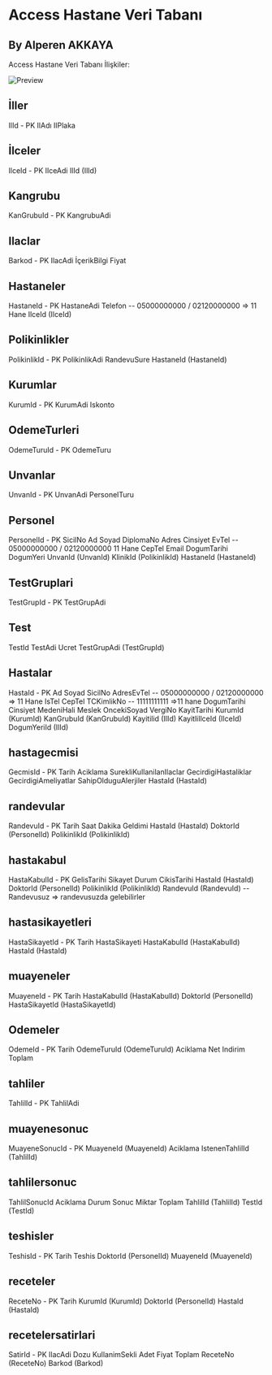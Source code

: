 # Access Hastane Veri Tabanı
## By Alperen AKKAYA

Access Hastane Veri Tabanı İlişkiler:

![Preview](https://i.imgur.com/AQKExgl.png)


İller
------
IlId - PK
IlAdı
IlPlaka

İlceler
--------
IlceId - PK
IlceAdi
IlId (IlId)

Kangrubu
---------
KanGrubuId - PK
KangrubuAdi

Ilaclar
--------
Barkod - PK
IlacAdi
İçerikBilgi
Fiyat

Hastaneler
-----------
HastaneId - PK
HastaneAdi
Telefon -- 05000000000 / 02120000000 => 11 Hane
IlceId (IlceId)

Polikinlikler
--------------
PolikinlikId - PK
PolikinlikAdi
RandevuSure
HastaneId (HastaneId)

Kurumlar
---------
KurumId - PK
KurumAdi
Iskonto

OdemeTurleri
------------
OdemeTuruId - PK
OdemeTuru

Unvanlar
---------
UnvanId - PK
UnvanAdi
PersonelTuru

Personel
---------
PersonelId - PK
SicilNo
Ad
Soyad
DiplomaNo
Adres
Cinsiyet
EvTel -- 05000000000 / 02120000000 11 Hane
CepTel
Email
DogumTarihi
DogumYeri
UnvanId (UnvanId)
KlinikId (PolikinlikId)
HastaneId (HastaneId)

TestGruplari
-------------
TestGrupId - PK
TestGrupAdi

Test
-----
TestId
TestAdi
Ucret
TestGrupAdi (TestGrupId)

Hastalar
---------
HastaId - PK
Ad
Soyad
SicilNo
AdresEvTel -- 05000000000 / 02120000000 => 11 Hane
IsTel
CepTel
TCKimlikNo  -- 11111111111 =>11 hane
DogumTarihi
Cinsiyet
MedeniHali
Meslek
OncekiSoyad
VergiNo
KayitTarihi
KurumId (KurumId)
KanGrubuId (KanGrubuId)
Kayitilid (IlId)
KayitliIlceId (IlceId)
DogumYeriId (IlId)

hastagecmisi
-------------
GecmisId - PK
Tarih
Aciklama
SurekliKullanilanIlaclar
GecirdigiHastaliklar
GecirdigiAmeliyatlar
SahipOlduguAlerjiler
HastaId (HastaId)

randevular
-----------
RandevuId - PK
Tarih
Saat
Dakika
Geldimi
HastaId (HastaId)
DoktorId (PersonelId)
PolikinlikId (PolikinlikId)

hastakabul
-----------
HastaKabulId - PK
GelisTarihi
Sikayet
Durum
CikisTarihi
HastaId (HastaId)
DoktorId (PersonelId)
PolikinlikId (PolikinlikId)
RandevuId (RandevuId)  -- Randevusuz => randevusuzda gelebilirler

hastasikayetleri
-----------------
HastaSikayetId - PK
Tarih
HastaSikayeti
HastaKabulId (HastaKabulId)
HastaId (HastaId)

muayeneler
-----------
MuayeneId - PK
Tarih
HastaKabulId (HastaKabulId)
DoktorId (PersonelId)
HastaSikayetId (HastaSikayetId)

Odemeler
---------
OdemeId - PK
Tarih
OdemeTuruId (OdemeTuruId)
Aciklama
Net
Indirim
Toplam

tahliler
----------
TahlilId - PK
TahlilAdi

muayenesonuc
-------------
MuayeneSonucId - PK
MuayeneId (MuayeneId)
Aciklama
IstenenTahlilId (TahlilId)

tahlilersonuc
--------------
TahlilSonucId
Aciklama
Durum
Sonuc
Miktar
Toplam
TahlilId (TahlilId)
TestId (TestId)

teshisler
----------
TeshisId - PK
Tarih
Teshis
DoktorId (PersonelId)
MuayeneId (MuayeneId)

receteler
----------
ReceteNo - PK
Tarih
KurumId (KurumId)
DoktorId (PersonelId)
HastaId (HastaId)

recetelersatirlari
-------------------
SatirId - PK
IlacAdi
Dozu
KullanimSekli
Adet
Fiyat
Toplam
ReceteNo (ReceteNo)
Barkod (Barkod)
